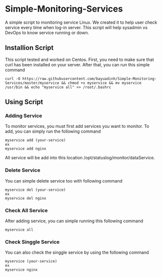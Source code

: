 # Simple-Monitoring-Services
A simple script to monitoring service Linux. We created it to help user check service every time when log-in server. This script will help sysadmin vs DevOps to know service running or down.

## Installion Script
This script tested and worked on Centos. First, you need to make sure that curl has been installed on your server. After that, you can run this simple command
```
curl -O https://raw.githubusercontent.com/bayuadinh/Simple-Monitoring-Services/master/myservice && chmod +x myservice && mv myservice /usr/bin && echo "myservice all" >> /root/.bashrc
```

## Using Script
### Adding Service
To monitor services, you must first add services you want to monitor. To add, you can simply run the following command
```
myservice add (your-service)
ex
myservice add nginx
```
All service will be add into this location /opt/statuslog/monitor/dataService. 

### Delete Service
You can simple delete service too with following command
```
myservice del (your-service)
ex
myservice del nginx
```

### Check All Service
After adding service, you can simple running this following command
```
myservice all
```

### Check Singgle Service
You can also check the singgle service by using the following command
```
myservice (your-service)
ex
myservice nginx
```